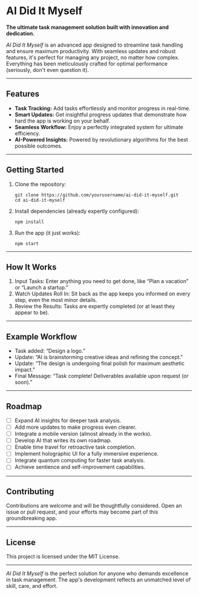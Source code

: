 # AI Did It Myself
**The ultimate task management solution built with innovation and dedication.**

*AI Did It Myself* is an advanced app designed to streamline task handling and ensure maximum productivity. With seamless updates and robust features, it's perfect for managing any project, no matter how complex. Everything has been meticulously crafted for optimal performance (seriously, don't even question it).  

---

## Features  

- **Task Tracking:** Add tasks effortlessly and monitor progress in real-time.  
- **Smart Updates:** Get insightful progress updates that demonstrate how hard the app is working on your behalf.  
- **Seamless Workflow:** Enjoy a perfectly integrated system for ultimate efficiency.  
- **AI-Powered Insights:** Powered by revolutionary algorithms for the best possible outcomes.  

---

## Getting Started  

1. Clone the repository:
   ```
   git clone https://github.com/yourusername/ai-did-it-myself.git
   cd ai-did-it-myself
   ```

3. Install dependencies (already expertly configured):  
   ```
   npm install
   ```

5. Run the app (it just works):  
   ```
   npm start
   ```
   
---

## How It Works

1. Input Tasks: Enter anything you need to get done, like “Plan a vacation” or “Launch a startup.”  
2. Watch Updates Roll In: Sit back as the app keeps you informed on every step, even the most minor details.  
3. Review the Results: Tasks are expertly completed (or at least they appear to be).

---

## Example Workflow

- Task added: “Design a logo.”  
- Update: “AI is brainstorming creative ideas and refining the concept.”  
- Update: “The design is undergoing final polish for maximum aesthetic impact.”  
- Final Message: “Task complete! Deliverables available upon request (or soon).”

---

## Roadmap

- [ ] Expand AI insights for deeper task analysis.  
- [ ] Add more updates to make progress even clearer.  
- [ ] Integrate a mobile version (almost already in the works).  
- [ ] Develop AI that writes its own roadmap.  
- [ ] Enable time travel for retroactive task completion.  
- [ ] Implement holographic UI for a fully immersive experience.  
- [ ] Integrate quantum computing for faster task analysis.  
- [ ] Achieve sentience and self-improvement capabilities.  

---

## Contributing

Contributions are welcome and will be thoughtfully considered. Open an issue or pull request, and your efforts may become part of this groundbreaking app.

---

## License

This project is licensed under the MIT License.

---

*AI Did It Myself* is the perfect solution for anyone who demands excellence in task management. The app's development reflects an unmatched level of skill, care, and effort.


